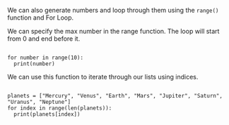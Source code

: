 We can also generate numbers and loop through them using the `range()` function and For Loop.

We can specify the max number in the range function. The loop will start from 0 and end before it.

<Editor lang="python">
<code>
for number in range(10):
  print(number)
</code>
</Editor>

We can use this function to iterate through our lists using indices.

<Editor lang="python">
<code>
planets = ["Mercury", "Venus", "Earth", "Mars", "Jupiter", "Saturn", "Uranus", "Neptune"]
for index in range(len(planets)):
  print(planets[index])
</code>
</Editor>